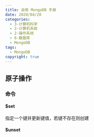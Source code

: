 ```yaml
---
title: 自用 MongoDB 手册
date: 2020/04/20
categories:
  - 3-计算机科学
  - 2-计算机系统
  - 2-操作系统
  - 6-数据库
  - MongoDB
tags:
  - MongoDB
copyright: true
---
```


## 原子操作

### 命令

#### $set

指定一个键并更新键值，若键不存在则创建

#### $unset

